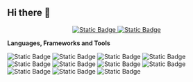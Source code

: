 ## Hi there 👋

<!--
**guotree/guotree** is a ✨ _special_ ✨ repository because its `README.md` (this file) appears on your GitHub profile.

Here are some ideas to get you started:

- 🔭 I’m currently working on ...
- 🌱 I’m currently learning ...
- 👯 I’m looking to collaborate on ...
- 🤔 I’m looking for help with ...
- 💬 Ask me about ...
- 📫 How to reach me: ...
- 😄 Pronouns: ...
- ⚡ Fun fact: ...
-->
<p align="center">
  <a href="mailto:guochirui@outlook.com" target="_blank">
    <img alt="Static Badge" src="https://img.shields.io/badge/guochirui%40outlook.com-dodgerblue?logo=Gmail&logoColor=white">
  </a>
  <a href="https://www.linkedin.com/in/chirui-guo-3ab4a8101" target="_blank">
    <img alt="Static Badge" src="https://img.shields.io/badge/LinkedIn-blue?logo=linkedin&logoColor=white">
  </a>
</p>



<p><strong>Languages, Frameworks and Tools</strong></p>
<p>
  <img alt="Static Badge" src="https://img.shields.io/badge/Python-blue?logo=Python&logoColor=white">
  <img alt="Static Badge" src="https://img.shields.io/badge/R-blue?logo=R&logoColor=white">
  <img alt="Static Badge" src="https://img.shields.io/badge/C-blue?logo=C&logoColor=white">
  <img alt="Static Badge" src="https://img.shields.io/badge/Git-red?logo=git&logoColor=white">
  <img alt="Static Badge" src="https://img.shields.io/badge/TensorFlow-orange?logo=TensorFlow&logoColor=white">
  <img alt="Static Badge" src="https://img.shields.io/badge/ScikitLearn-orange?logo=scikitlearn&logoColor=white">
  <img alt="Static Badge" src="https://img.shields.io/badge/pandas-purple?logo=pandas&logoColor=white">
  <img alt="Static Badge" src="https://img.shields.io/badge/tableau-grey?logo=tableau&logoColor=white">
  <img alt="Static Badge" src="https://img.shields.io/badge/Numpy-darkgrey?logo=Numpy&logoColor=white">
  <img alt="Static Badge" src="https://img.shields.io/badge/Obsidian-rgb(108%2C49%2C227)?logo=obsidian&logoColor=white">
  <img alt="Static Badge" src="https://img.shields.io/badge/zotero-tomato?logo=zotero&logoColor=white">
</p>


